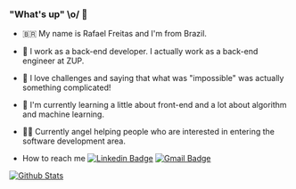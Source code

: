 ### "What's up" \o/ 👋

- 🇧🇷  My name is Rafael Freitas and I'm from Brazil. 

- 👷  I work as a back-end developer. I actually work as a back-end engineer at ZUP.

- 🤔 I love challenges and saying that what was "impossible" was actually something complicated!

- 🌱 I'm currently learning a little about front-end and a lot about algorithm and machine learning.

- 👨‍🏫 Currently angel helping people who are interested in entering the software development area.

- How to reach me
[![Linkedin Badge](https://img.shields.io/badge/-LinkedIn-blue?style=flat-square&logo=Linkedin&logoColor=white&link=https://www.linkedin.com/in/rafael-freitas-dev/)](https://www.linkedin.com/in/rafael-freitas-dev/)
[![Gmail Badge](https://img.shields.io/badge/-Gmail-c14438?style=flat-square&logo=Gmail&logoColor=white&link=mailto:rafaelfreitas.dev@gmail.com)](mailto:rafaelfreitas.dev@gmail.com)

[![Github Stats](https://github-readme-stats.vercel.app/api?username=RafaelOFreitas&hide=[%22issues%22,%22prs%22,%22contribs%22]&show_icons=true&theme=tokyonight)](https://github.com/RafaelOFreitas)
